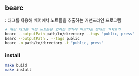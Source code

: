 ## bearc
: 태그를 이용해 베어에서 노트들을 추출하는 커맨드라인 프로그램

```bash
# 해당 태그를 가진 노트들을 입력한 위치에 마크다운 형태로 가져오기
bearc --outputPath path/to/directory --tags "public, press"
bearc --outputPath . --tags public
bearc -o path/to/directory -t "public, press"
```

### install
```bash
make build
make install
```